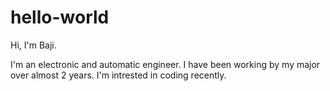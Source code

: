# hello-world

Hi,  I'm Baji.

I'm an electronic and automatic engineer. I have been working by my major over almost 2 years. I'm intrested in coding recently.
